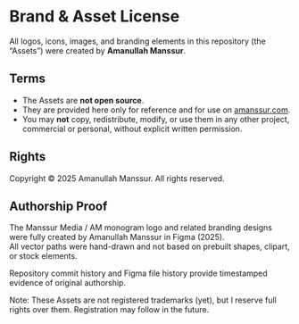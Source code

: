 # Brand & Asset License

All logos, icons, images, and branding elements in this repository (the “Assets”) were created by **Amanullah Manssur**.

## Terms
- The Assets are **not open source**.  
- They are provided here only for reference and for use on [amanssur.com](https://amanssur.com).  
- You may **not** copy, redistribute, modify, or use them in any other project, commercial or personal, without explicit written permission.  

## Rights
Copyright © 2025 Amanullah Manssur. All rights reserved.  

## Authorship Proof
The Manssur Media / AM monogram logo and related branding designs were fully created by Amanullah Manssur in Figma (2025).  
All vector paths were hand-drawn and not based on prebuilt shapes, clipart, or stock elements.  

Repository commit history and Figma file history provide timestamped evidence of original authorship.  

Note: These Assets are not registered trademarks (yet), but I reserve full rights over them. Registration may follow in the future.